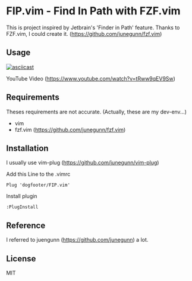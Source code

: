 # FIP.vim - Find In Path with FZF.vim

This is project inspired by Jetbrain's 'Finder in Path' feature.
Thanks to FZF.vim, I could create it.
(https://github.com/junegunn/fzf.vim)

## Usage

[![asciicast](https://asciinema.org/a/158327.png)](https://asciinema.org/a/158327)

YouTube Video (https://www.youtube.com/watch?v=tRww9qEV9Sw)

## Requirements

Theses requirements are not accurate.
(Actually, these are my dev-env...)

* vim
* fzf.vim (https://github.com/junegunn/fzf.vim)

## Installation

I usually use vim-plug (https://github.com/junegunn/vim-plug)

Add this Line to the .vimrc
```vim
Plug 'dogfooter/FIP.vim'
```
Install plugin
```vim
:PlugInstall
```

## Reference 
I referred to juengunn (https://github.com/junegunn) a lot.  

## License

MIT
